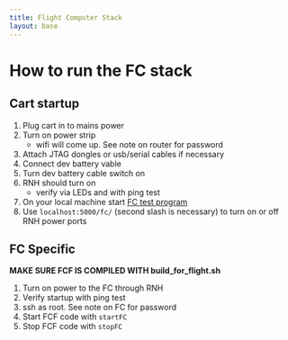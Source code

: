 ```yaml
---
title: Flight Computer Stack
layout: base
---
```


# How to run the FC stack

## Cart startup

 1. Plug cart in to mains power
 1. Turn on power strip
    - wifi will come up. See note on router for password
 1. Attach JTAG dongles or usb/serial cables if necessary
 1. Connect dev battery vable
 1. Turn dev battery cable switch on
 1. RNH should turn on
    - verify via LEDs and with ping test
 1. On your local machine start [FC test program](https://github.com/psas/fc-test)
 1. Use `localhost:5000/fc/` (second slash is necessary) to turn on or off RNH power ports


## FC Specific

**MAKE SURE FCF IS COMPILED WITH build_for_flight.sh**

 1. Turn on power to the FC through RNH
 1. Verify startup with ping test
 1. ssh as root. See note on FC for password
 1. Start FCF code with `startFC`
 1. Stop FCF code with `stopFC`


